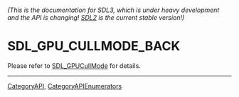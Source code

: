 ###### (This is the documentation for SDL3, which is under heavy development and the API is changing! [SDL2](https://wiki.libsdl.org/SDL2/) is the current stable version!)
# SDL_GPU_CULLMODE_BACK

Please refer to [SDL_GPUCullMode](SDL_GPUCullMode) for details.

----
[CategoryAPI](CategoryAPI), [CategoryAPIEnumerators](CategoryAPIEnumerators)

